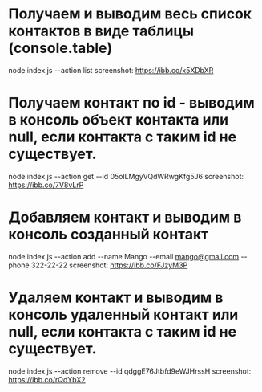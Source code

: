 # Получаем и выводим весь список контактов в виде таблицы (console.table)
node index.js --action list
screenshot: https://ibb.co/x5XDbXR

# Получаем контакт по id - выводим в консоль объект контакта или null, если контакта с таким id не существует.
node index.js --action get --id 05olLMgyVQdWRwgKfg5J6
screenshot: https://ibb.co/7V8vLrP

# Добавляем контакт и выводим в консоль созданный контакт
node index.js --action add --name Mango --email mango@gmail.com --phone 322-22-22
screenshot: https://ibb.co/FJzyM3P

# Удаляем контакт и выводим в консоль удаленный контакт или null, если контакта с таким id не существует.
node index.js --action remove --id qdggE76Jtbfd9eWJHrssH
screenshot: https://ibb.co/rQdYbX2